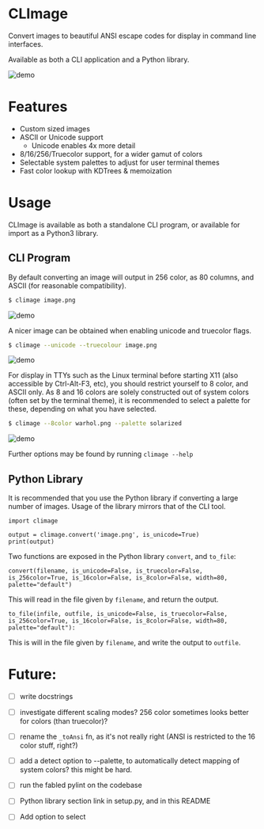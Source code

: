 # CLImage

Convert images to beautiful ANSI escape codes for display in command line interfaces.

Available as both a CLI application and a Python library.

![demo](https://raw.github.com/pnappa/CLImage/master/extra/demo.png)

# Features
 - Custom sized images
 - ASCII or Unicode support
    - Unicode enables 4x more detail
 - 8/16/256/Truecolor support, for a wider gamut of colors
 - Selectable system palettes to adjust for user terminal themes
 - Fast color lookup with KDTrees & memoization

# Usage

CLImage is available as both a standalone CLI program, or available for import as a Python3 library.

## CLI Program

By default converting an image will output in 256 color, as 80 columns, and ASCII (for reasonable compatibility).
```bash
$ climage image.png
```
![demo](https://raw.github.com/pnappa/CLImage/master/extra/warhol256ascii.png)


A nicer image can be obtained when enabling unicode and truecolor flags.
```bash
$ climage --unicode --truecolour image.png
```
![demo](https://raw.github.com/pnappa/CLImage/master/extra/warholtruecolorunicode.png)

For display in TTYs such as the Linux terminal before starting X11 (also accessible by Ctrl-Alt-F3, etc), you should restrict yourself to 8 color, and ASCII only. As 8 and 16 colors are solely constructed out of system colors (often set by the terminal theme), it is recommended to select a palette for these, depending on what you have selected.
```bash
$ climage --8color warhol.png --palette solarized
```
![demo](https://raw.github.com/pnappa/CLImage/master/extra/warhol8colsolarized.png)

Further options may be found by running `climage --help`

## Python Library

It is recommended that you use the Python library if converting a large number of images. Usage of the library mirrors that of the CLI tool.

```python3
import climage

output = climage.convert('image.png', is_unicode=True)
print(output)
```

Two functions are exposed in the Python library `convert`, and `to_file`: 

```python3
convert(filename, is_unicode=False, is_truecolor=False, is_256color=True, is_16color=False, is_8color=False, width=80, palette="default")
```
This will read in the file given by `filename`, and return the output.

```python3
to_file(infile, outfile, is_unicode=False, is_truecolor=False, is_256color=True, is_16color=False, is_8color=False, width=80, palette="default"):
```
This is will in the file given by `filename`, and write the output to `outfile`.

# Future:
 - [ ] write docstrings
 - [ ] investigate different scaling modes? 256 color sometimes looks better for colors (than truecolor)?
 - [ ] rename the `_toAnsi` fn, as it's not really right (ANSI is restricted to the 16 color stuff, right?)
 - [ ] add a detect option to --palette, to automatically detect mapping of system colors? this might be hard.
 - [ ] run the fabled pylint on the codebase
 - [ ] Python library section link in setup.py, and in this README
 - [ ] Add option to select

